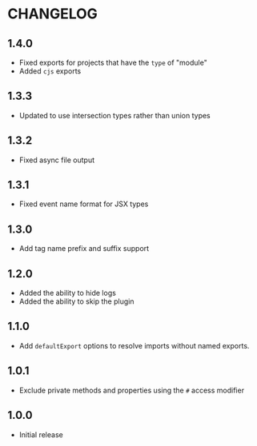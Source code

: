 # CHANGELOG

## 1.4.0

- Fixed exports for projects that have the `type` of "module"
- Added `cjs` exports

## 1.3.3

- Updated to use intersection types rather than union types

## 1.3.2

- Fixed async file output

## 1.3.1

- Fixed event name format for JSX types

## 1.3.0

- Add tag name prefix and suffix support

## 1.2.0

- Added the ability to hide logs
- Added the ability to skip the plugin

## 1.1.0

- Add `defaultExport` options to resolve imports without named exports.

## 1.0.1

- Exclude private methods and properties using the `#` access modifier

## 1.0.0

- Initial release
